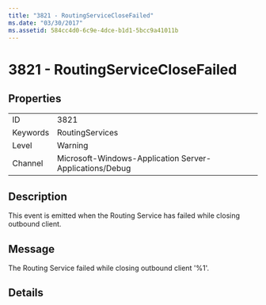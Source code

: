 ```yaml
---
title: "3821 - RoutingServiceCloseFailed"
ms.date: "03/30/2017"
ms.assetid: 584cc4d0-6c9e-4dce-b1d1-5bcc9a41011b
---
```

# 3821 - RoutingServiceCloseFailed

## Properties  
  
|||  
|-|-|  
|ID|3821|  
|Keywords|RoutingServices|  
|Level|Warning|  
|Channel|Microsoft-Windows-Application Server-Applications/Debug|  
  
## Description  

 This event is emitted when the Routing Service has failed while closing outbound client.  
  
## Message  

 The Routing Service failed while closing outbound client '%1'.  
  
## Details
